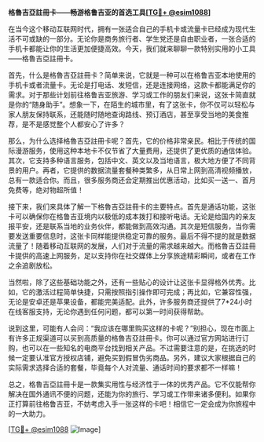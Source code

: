 **格魯吉亞註冊卡——畅游格鲁吉亚的首选工具[[TG💪+ @esim1088](https://t.me/s/esim1088)]**

在当今这个移动互联网时代，拥有一张适合自己的手机卡或流量卡已经成为现代生活不可或缺的一部分。无论你是商务旅行者、学生党还是自由职业者，一张合适的手机卡都能让你的生活更加便捷高效。今天，我们就来聊聊一款特别实用的小工具——格魯吉亞註冊卡。

首先，什么是格魯吉亞註冊卡？简单来说，它就是一种可以在格鲁吉亚本地使用的手机卡或者流量卡。无论是打电话、发短信，还是连接网络，这款卡都能满足你的需求。对于那些计划前往格鲁吉亚旅游、学习或工作的朋友们来说，这张卡简直就是你的“随身助手”。想象一下，在陌生的城市里，有了这张卡，你不仅可以轻松与家人朋友保持联系，还能随时随地查询路线、预订酒店，甚至享受当地的美食推荐，是不是感觉整个人都安心了许多？

那么，为什么选择格魯吉亞註冊卡呢？首先，它的价格非常亲民。相比于传统的国际漫游服务，使用这种本地卡不仅节省了大量费用，还提供了更优质的通信体验。其次，它支持多种语言服务，包括中文、英文以及当地语言，极大地方便了不同背景的用户。再者，它提供的数据流量套餐种类繁多，从日常上网到高清视频播放，总有一款适合你。而且，很多服务商还会定期推出优惠活动，比如买一送一、首月免费等，绝对物超所值！

接下来，我们来具体了解一下格魯吉亞註冊卡的主要特点。首先是通话功能，这张卡可以确保你在格鲁吉亚境内以极低的成本拨打和接听电话。无论是给国内的亲友报平安，还是联系当地的业务伙伴，都能做到高效沟通。其次是短信服务，当你需要发送重要信息时，这张卡同样能提供稳定可靠的服务。最后不得不提的就是数据流量了！随着移动互联网的发展，人们对于流量的需求越来越大。而格魯吉亞註冊卡提供的高速上网服务，足以支持你在社交媒体上分享旅途精彩瞬间，或者在工作之余追剧放松。

当然啦，除了这些基础功能之外，还有一些贴心的设计让这张卡显得格外优秀。比如，它的激活过程简单快捷，只需按照指引操作即可完成；再比如，它兼容性强，无论是安卓还是苹果设备，都能完美适配。此外，许多服务商还提供了7*24小时在线客服支持，无论你遇到任何问题，都可以第一时间获得帮助。

说到这里，可能有人会问：“我应该在哪里购买这样的卡呢？”别担心，现在市面上有许多正规渠道可以买到高质量的格魯吉亞註冊卡。你可以通过官方网站进行订购，也可以在一些知名的电商平台找到相关产品。不过需要注意的是，在挑选的时候一定要认准官方授权店铺，避免买到假冒伪劣商品。另外，建议大家根据自己的实际需求选择合适的套餐，毕竟每个人对流量、通话时间的要求都不一样嘛！

总之，格魯吉亞註冊卡是一款集实用性与经济性于一体的优秀产品。它不仅能帮你解决在国外通讯不便的问题，还能为你的旅行、学习或工作带来诸多便利。如果你正打算前往格鲁吉亚，不妨考虑入手一张这样的卡吧！相信它一定会成为你旅程中的一大助力。

[[TG💪+ @esim1088](https://t.me/s/esim1088) ![Image](https://i.postimg.cc/4NQfJmqS/Snipaste-2025-05-13-00-14-12.png)]